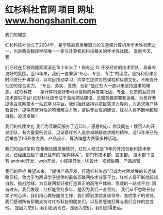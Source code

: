 # 红杉科社官网 项目 网址  www.hongshanit.com
我们的理念

红杉科技社创立于2004年，是学院最具发展潜力的五星级计算机类学术性社团之一，也是西安翻译学院唯一一家与计算机和科技相关的学术性社团。 直到今天，我

们已经在互联网摸索爬滚近15个年头了！拥有近 15 开发经验的技术团队，具备有良好的氛围。近15年来，我们一直秉承“专心、专业、专注”的理念，坚持利用课余时间进行开课学习，以项目推动学习，向学生提供优质课程和优质文化，不断提升社团的综合实力。
“专业、务实、高效、创新”是红杉人一直以来坚持追求的理念。
红杉科技——是计算机爱好者可以信赖的科技类社团、专业、优质的互联网技术提供平台! 红杉科社技专注于高端网站建设、云服务器部署和运维，为爱好者提供互联网技术一站式学习平台。我们始终坚持以项目需求为导向，为追求用户体验设计，提供有针对性的项目解决方案，提供专业性的建议，红杉人将不断地超越自我，追求卓越！

我们的社团文化
我们为互联网服务了近15年，感恩的心，你我同在！数百人的开发团队，有大量案例验证，见证着红杉人追求卓越精益求精的精神。近15年来已先后举办了h5开发大赛、产品设计、算法编程大赛等多种活动。
 
我们的组织架构
在根据社团发展情况，红杉人经过近15年的开拓创新和技术研发，已经建立起了自己独有的"架构体系"。部门有技术部、宣策部。
 技术部下设有 android开发、web开发、小程序开发、UI设计、视频后期、产品运营

我们的目标
展望未来， "提供产品开发，打造红杉生态"已成为社团发展的长远战略目标，致力于为西译学子提供的最新互联网技术分享平台，红杉人将不断地超越自我，挑战险峰，为互联网爱好者打造真正的高用户体验、高效的一站式平台!
回首过去，我们发现：红杉能坚持多年，是因为我们一直坚持。
我们从不忽略任何学子的心声，我们用心做好服务工作，我们得到学院各级领导、各院学子的支持。
我们感谢所有帮助支持过红杉科技的朋友们，以及要感谢打算与我们合作的您或他。
是因为您们，我们走到现在，是因为您们，我们走得更远。
